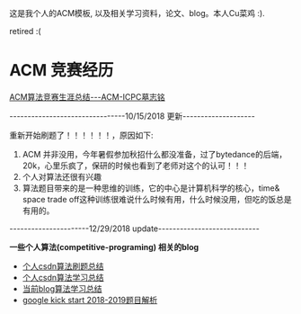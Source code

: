 这是我个人的ACM模板, 以及相关学习资料，论文、blog。本人Cu菜鸡 :).

retired :(

# ACM 竞赛经历

[ACM算法竞赛生涯总结---ACM-ICPC墓志铭](https://blog.csdn.net/dylan_frank/article/details/80480697)

--------------------------------10/15/2018  更新--------------------

重新开始刷题了！！！！！！，原因如下:

1. ACM 并非没用，今年暑假参加秋招什么都没准备，过了bytedance的后端，20k，心里乐疯了，保研的时候也看到了老师对这个的认可！！！
2. 个人对算法还很有兴趣
3. 算法题目带来的是一种思维的训练，它的中心是计算机科学的核心，time& space trade off这种训练很难说什么时候有用，什么时候没用，但吃的饭总是有用的。

----------------------12/29/2018 update----------------------------

**一些个人算法(competitive-programing) 相关的blog**

- [个人csdn算法刷题总结](https://blog.csdn.net/dylan_frank/article/category/7400564)
- [个人csdn算法学习总结](https://blog.csdn.net/dylan_frank/article/category/7542029)
- [当前blog算法学习总结](https://zouzhitao.github.io/categories/competitive-programing/)
- [google kick start 2018-2019题目解析](https://blog.csdn.net/Dylan_Frank/column/info/34402)
